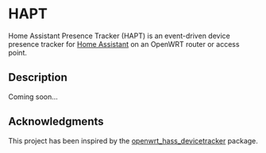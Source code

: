 # HAPT

Home Assistant Presence Tracker (HAPT) is an event-driven device presence tracker for [Home Assistant](https://www.home-assistant.io/) on an OpenWRT router or access point.

## Description

Coming soon...

## Acknowledgments

This project has been inspired by the [openwrt_hass_devicetracker](https://github.com/mueslo/openwrt_hass_devicetracker) package.
